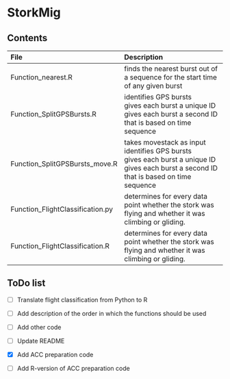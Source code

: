 # StorkMig


## Contents

| File | Description |
|:---|:---|
| Function_nearest.R | finds the nearest burst out of a sequence for the start time of any given burst |
| Function_SplitGPSBursts.R | identifies GPS bursts <br />  gives each burst a unique ID <br /> gives each burst a second ID that is based on time sequence |
| Function_SplitGPSBursts_move.R | takes movestack as input <br /> identifies GPS bursts <br />  gives each burst a unique ID <br /> gives each burst a second ID that is based on time sequence |
| Function_FlightClassification.py | determines for every data point whether the stork was flying and whether it was climbing or gliding. |
| Function_FlightClassification.R | determines for every data point whether the stork was flying and whether it was climbing or gliding. |

## ToDo list

- [ ] Translate flight classification from Python to R
- [ ] Add description of the order in which the functions should be used
- [ ] Add other code
- [ ] Update README
- [X] Add ACC preparation code
- [ ] Add R-version of ACC preparation code


